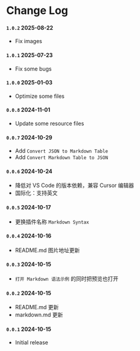# Change Log

#### `1.0.2` 2025-08-22

- Fix images

#### `1.0.1` 2025-07-23

- Fix some bugs

#### `1.0.0` 2025-01-03

- Optimize some files

#### `0.0.8` 2024-11-01

- Update some resource files

#### `0.0.7` 2024-10-29

- Add `Convert JSON to Markdown Table`
- Add `Convert Markdown Table to JSON`

#### `0.0.6` 2024-10-24

- 降低对 VS Code 的版本依赖，兼容 Cursor 编辑器
- 国际化：支持英文

#### `0.0.5` 2024-10-17

- 更换插件名称 `Markdown Syntax`

#### `0.0.4` 2024-10-16

- README.md 图片地址更新

#### `0.0.3` 2024-10-15

- `打开 Markdown 语法示例` 的同时把预览也打开

#### `0.0.2` 2024-10-15

- README.md 更新
- markdown.md 更新

#### `0.0.1` 2024-10-15

- Initial release